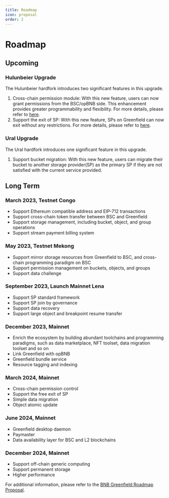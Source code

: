 ```yaml
---
title: Roadmap
icon: proposal
order: 2
---
```


# Roadmap

## Upcoming

### Hulunbeier Upgrade

The Hulunbeier hardfork introduces two significant features in this upgrade.
1. Cross-chain permission module: With this new feature, users can now grant permissions from the BSC/opBNB side. This
   enhancement provides greater programmability and flexibility. For more details, please refer to [here](https://github.com/bnb-chain/BEPs/pull/334).
2. Support the exit of SP: With this new feature, SPs on Greenfield can now exit without any restrictions. For more
   details, please refer to [here](https://github.com/bnb-chain/BEPs/pull/338).

### Ural Upgrade
The Ural hardfork introduces one significant feature in this upgrade.
1. Support bucket migration: With this new feature, users can migrate their bucket to another storage provider(SP) as
   the primary SP if they are not satisfied with the current service provided.

## Long Term

### March 2023, Testnet Congo

- Support Ethereum compatible address and EIP-712 transactions
- Support cross-chain token transfer between BSC and Greenfield
- Support storage management, including bucket, object, and group operations
- Support stream payment billing system

### May 2023, Testnet Mekong

- Support mirror storage resources from Greenfield to BSC, and cross-chain programming paradigm on BSC
- Support permission management on buckets, objects, and groups
- Support data challenge

### September 2023, Launch Mainnet Lena

- Support SP standard framework
- Support SP join by governance
- Support data recovery
- Support large object and breakpoint resume transfer

### December 2023, Mainnet

- Enrich the ecosystem by building abundant toolchains and programming paradigms, such as data marketplace, NFT toolset,
  data migration toolset and so on
- Link Greenfield with opBNB
- Greenfield bundle service
- Resource tagging and indexing

### March 2024, Mainnet
- Cross-chain permission control
- Support the free exit of SP
- Simple data migration
- Object atomic update

### June 2024, Mainnet

- Greenfield desktop daemon
- Paymaster
- Data availability layer for BSC and L2 blockchains

### December 2024, Mainnet

- Support off-chain generic computing
- Support permanent storage
- Higher performance

For additional information, please refer to the [BNB Greenfield Roadmap Proposal](https://forum.bnbchain.org/t/bnb-greenfield-roadmap-proposal/2273).